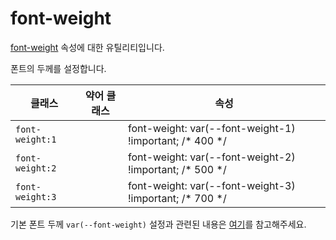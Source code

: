 # font-weight

[font-weight](https://developer.mozilla.org/en-US/docs/Web/CSS/font-weight) 속성에 대한 유틸리티입니다.

폰트의 두께를 설정합니다.

<table>
  <thead>
    <tr>
      <th scope="col">클래스</th>
      <th scope="col">약어 클래스</th>
      <th scope="col">속성</th>
    </tr>
  </thead>
  <tbody>
<tr>
  <td><code>font-weight:1</code></td>
  <td><span class="blank"></span></td>
  <td><span class="code">font-weight: var(--font-weight-1) !important;</span> <span class="c:weak">/* 400 */</span></td>
</tr>

<tr>
  <td><code>font-weight:2</code></td>
  <td><span class="blank"></span></td>
  <td><span class="code">font-weight: var(--font-weight-2) !important;</span> <span class="c:weak">/* 500 */</span></td>
</tr>

<tr>
  <td><code>font-weight:3</code></td>
  <td><span class="blank"></span></td>
  <td><span class="code">font-weight: var(--font-weight-3) !important;</span> <span class="c:weak">/* 700 */</span></td>
</tr>

  </tbody>

</table>

기본 폰트 두께 `var(--font-weight)` 설정과 관련된 내용은 [여기](/guide/css-variable-list.html#font-weight)를 참고해주세요.